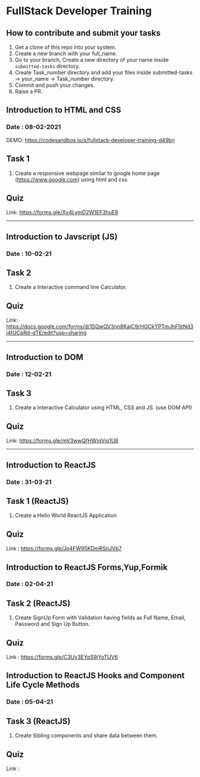 # FullStack Developer Training

## How to contribute and submit your tasks
1. Get a clone of this repo into your system.
2. Create a new branch with your full_name.
3. Go to your branch, Create a new directory of your name inside `submitted-tasks` directory.
4. Create Task_number directory and add your files inside submitted-tasks -> your_name -> Task_number directory.
5. Commit and push your changes.
6. Raise a PR.

## Introduction to HTML and CSS
### Date : 08-02-2021
DEMO: https://codesandbox.io/s/fullstack-developer-training-d49bn

## Task 1
1. Create a responsive webpage similar to google home page (https://www.google.com) using html and css.

## Quiz
Link: https://forms.gle/Xv4LymD2W1EF3huE8

-------------------------------------------------

## Introduction to Javscript (JS)
### Date : 10-02-21

## Task 2
1. Create a Interactive command line Calculator.


## Quiz
Link: https://docs.google.com/forms/d/1SQwQV3nn8KajC9rHGCkYPTmJhF5tNd3j4tUCpRd-dTE/edit?usp=sharing

-------------------------------------------------

## Introduction to DOM 
### Date : 12-02-21

## Task 3
1. Create a Interactive Calculator using HTML, CSS and JS. (use DOM API)


## Quiz
Link: https://forms.gle/mV3wwQfHWiqVip1U8

-------------------------------------------------

## Introduction to ReactJS
### Date : 31-03-21

## Task 1 (ReactJS)
1. Create a Hello World ReactJS Application

## Quiz
Link : https://forms.gle/Jp4FW95KDmRSnJVb7


## Introduction to ReactJS Forms,Yup,Formik
### Date : 02-04-21

## Task 2 (ReactJS)
1. Create SignUp Form with Validation having fields as Full Name, Email, Password and Sign Up Button.

## Quiz
Link : https://forms.gle/C3Uv3EYqS9jYoTUV6


## Introduction to ReactJS Hooks and Component Life Cycle Methods
### Date : 05-04-21

## Task 3 (ReactJS)
1. Create Sibling components and share data between them.

## Quiz
Link : 


